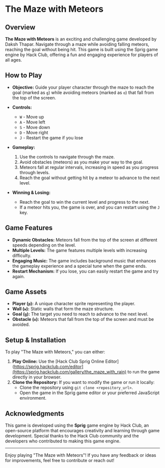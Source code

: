 # The Maze with Meteors

## Overview

**The Maze with Meteors** is an exciting and challenging game developed by Daksh Thapar. Navigate through a maze while avoiding falling meteors, reaching the goal without being hit. This game is built using the Sprig game engine by Hack Club, offering a fun and engaging experience for players of all ages.

## How to Play

- **Objective:** Guide your player character through the maze to reach the goal (marked as `g`) while avoiding meteors (marked as `o`) that fall from the top of the screen.

- **Controls:**
  - `W` - Move up
  - `A` - Move left
  - `S` - Move down
  - `D` - Move right
  - `J` - Restart the game if you lose

- **Gameplay:**
  1. Use the controls to navigate through the maze.
  2. Avoid obstacles (meteors) as you make your way to the goal.
  3. Meteors fall at regular intervals, increasing in speed as you progress through levels.
  4. Reach the goal without getting hit by a meteor to advance to the next level.

- **Winning & Losing:**
  - Reach the goal to win the current level and progress to the next.
  - If a meteor hits you, the game is over, and you can restart using the `J` key.

## Game Features

- **Dynamic Obstacles:** Meteors fall from the top of the screen at different speeds depending on the level.
- **Multiple Levels:** The game features multiple levels with increasing difficulty.
- **Engaging Music:** The game includes background music that enhances the gameplay experience and a special tune when the game ends.
- **Restart Mechanism:** If you lose, you can easily restart the game and try again.

## Game Assets

- **Player (`p`):** A unique character sprite representing the player.
- **Wall (`w`):** Static walls that form the maze structure.
- **Goal (`g`):** The target you need to reach to advance to the next level.
- **Obstacle (`o`):** Meteors that fall from the top of the screen and must be avoided.

## Setup & Installation

To play "The Maze with Meteors," you can either:

1. **Play Online:** Use the [Hack Club Sprig Online Editor](https://sprig.hackclub.com/editor](https://sprig.hackclub.com/gallery/the_maze_with_rain) to run the game directly in your browser.
2. **Clone the Repository:** If you want to modify the game or run it locally:
   - Clone the repository using `git clone <repository_url>`.
   - Open the game in the Sprig game editor or your preferred JavaScript environment.

## Acknowledgments

This game is developed using the **Sprig** game engine by Hack Club, an open-source platform that encourages creativity and learning through game development. Special thanks to the Hack Club community and the developers who contributed to making this game engine.

---

Enjoy playing "The Maze with Meteors"! If you have any feedback or ideas for improvements, feel free to contribute or reach out!
